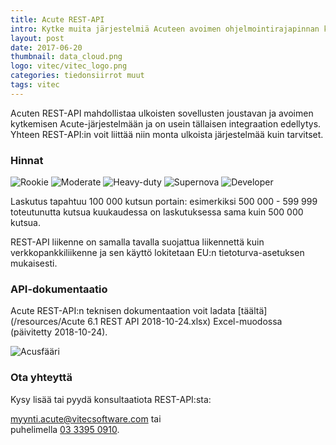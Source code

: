 ```yaml
---
title: Acute REST-API
intro: Kytke muita järjestelmiä Acuteen avoimen ohjelmointirajapinnan kautta.
layout: post
date: 2017-06-20
thumbnail: data_cloud.png
logo: vitec/vitec_logo.png
categories: tiedonsiirrot muut
tags: vitec
---
```


Acuten REST-API mahdollistaa ulkoisten sovellusten joustavan ja avoimen kytkemisen Acute-järjestelmään ja on usein tällaisen integraation edellytys. Yhteen REST-API:in voit liittää niin monta ulkoista järjestelmää kuin tarvitset. 

### Hinnat

![Rookie](/portfolio/vitec/rookie.png)
![Moderate](/portfolio/vitec/moderate.png)
![Heavy-duty](/portfolio/vitec/heavy-duty.png)
![Supernova](/portfolio/vitec/supernova.png)
![Developer](/portfolio/vitec/developer.png)

Laskutus tapahtuu 100 000 kutsun portain: esimerkiksi 500 000 - 599 999 toteutunutta kutsua kuukaudessa on laskutuksessa sama kuin 500 000 kutsua.

REST-API liikenne on samalla tavalla suojattua liikennettä kuin verkkopankkiliikenne ja sen käyttö lokitetaan EU:n tietoturva-asetuksen mukaisesti.

### API-dokumentaatio

Acute REST-API:n teknisen dokumentaation voit ladata [täältä](/resources/Acute 6.1 REST API 2018-10-24.xlsx) Excel-muodossa (päivitetty 2018-10-24).

![Acusfääri](/portfolio/vitec/acute-rest-code.png)

### Ota yhteyttä

Kysy lisää tai pyydä konsultaatiota REST-API:sta:  

[myynti.acute@vitecsoftware.com](mailto://myynti.acute@vitecsoftware.com) tai  
puhelimella [03 3395 0910](tel://+358333950910).
